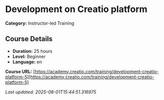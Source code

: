 # Development on Creatio platform

**Category:** Instructor-led Training

## Course Details

- **Duration:** 25 hours
- **Level:** Beginner
- **Language:** en

**Course URL:** [https://academy.creatio.com/training/development-creatio-platform-5](https://academy.creatio.com/training/development-creatio-platform-5)

*Last updated: 2025-08-01T15:44:51.316975*
